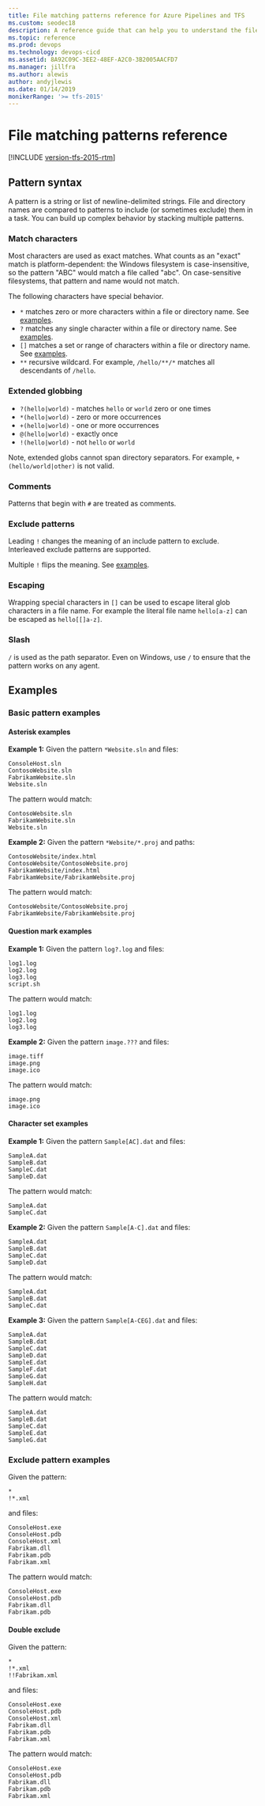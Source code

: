 ```yaml
---
title: File matching patterns reference for Azure Pipelines and TFS
ms.custom: seodec18
description: A reference guide that can help you to understand the file matching patterns for Azure Pipelines and Team Foundation Server (TFS).
ms.topic: reference
ms.prod: devops
ms.technology: devops-cicd
ms.assetid: 8A92C09C-3EE2-48EF-A2C0-3B2005AACFD7
ms.manager: jillfra
ms.author: alewis
author: andyjlewis
ms.date: 01/14/2019
monikerRange: '>= tfs-2015'
---
```


# File matching patterns reference

[!INCLUDE [version-tfs-2015-rtm](../_shared/version-tfs-2015-rtm.md)]

## Pattern syntax

A pattern is a string or list of newline-delimited strings.
File and directory names are compared to patterns to include (or sometimes exclude) them in a task.
You can build up complex behavior by stacking multiple patterns.

### Match characters

Most characters are used as exact matches.
What counts as an "exact" match is platform-dependent:
the Windows filesystem is case-insensitive, so the pattern "ABC" would match a file called "abc".
On case-sensitive filesystems, that pattern and name would not match.

The following characters have special behavior.

* `*` matches zero or more characters within a file or directory name. See <a href="#asterisk_examples">examples</a>.
* `?` matches any single character within a file or directory name. See <a href="#question_mark_examples">examples</a>.
* `[]` matches a set or range of characters within a file or directory name. See <a href="#character_set_examples">examples</a>.
* `**` recursive wildcard. For example, `/hello/**/*` matches all descendants of `/hello`.

### Extended globbing
* `?(hello|world)` - matches `hello` or `world` zero or one times
* `*(hello|world)` - zero or more occurrences
* `+(hello|world)` - one or more occurrences
* `@(hello|world)` - exactly once
* `!(hello|world)` - not `hello` or `world`

Note, extended globs cannot span directory separators. For example, `+(hello/world|other)` is not valid.

### Comments
Patterns that begin with `#` are treated as comments.

### Exclude patterns
Leading `!` changes the meaning of an include pattern to exclude. Interleaved exclude patterns are supported.

Multiple `!` flips the meaning. See <a href="#doubleexcl_examples">examples</a>.

### Escaping
Wrapping special characters in `[]` can be used to escape literal glob characters in a file name. For example the literal file name `hello[a-z]` can be escaped as `hello[[]a-z]`.

### Slash
`/` is used as the path separator.
Even on Windows, use `/` to ensure that the pattern works on any agent.

## Examples

### Basic pattern examples

<h4 id="asterisk_examples">Asterisk examples</h4>

**Example 1:** Given the pattern `*Website.sln` and files:
```
ConsoleHost.sln
ContosoWebsite.sln
FabrikamWebsite.sln
Website.sln
```
The pattern would match:
```
ContosoWebsite.sln
FabrikamWebsite.sln
Website.sln
```

**Example 2:** Given the pattern `*Website/*.proj` and paths:
```
ContosoWebsite/index.html
ContosoWebsite/ContosoWebsite.proj
FabrikamWebsite/index.html
FabrikamWebsite/FabrikamWebsite.proj
```
The pattern would match:
```
ContosoWebsite/ContosoWebsite.proj
FabrikamWebsite/FabrikamWebsite.proj
```

<h4 id="question_mark_examples">Question mark examples</h4>

**Example 1:** Given the pattern `log?.log` and files:
```
log1.log
log2.log
log3.log
script.sh
```
The pattern would match:
```
log1.log
log2.log
log3.log
```

**Example 2:** Given the pattern `image.???` and files:
```
image.tiff
image.png
image.ico
```
The pattern would match:
```
image.png
image.ico
```

<h4 id="character_set_examples">Character set examples</h4>

**Example 1:** Given the pattern `Sample[AC].dat` and files:
```
SampleA.dat
SampleB.dat
SampleC.dat
SampleD.dat
```
The pattern would match:
```
SampleA.dat
SampleC.dat
```

**Example 2:** Given the pattern `Sample[A-C].dat` and files:
```
SampleA.dat
SampleB.dat
SampleC.dat
SampleD.dat
```
The pattern would match:
```
SampleA.dat
SampleB.dat
SampleC.dat
```

**Example 3:** Given the pattern `Sample[A-CEG].dat` and files:
```
SampleA.dat
SampleB.dat
SampleC.dat
SampleD.dat
SampleE.dat
SampleF.dat
SampleG.dat
SampleH.dat
```
The pattern would match:
```
SampleA.dat
SampleB.dat
SampleC.dat
SampleE.dat
SampleG.dat
```

### Exclude pattern examples

Given the pattern:
```
*
!*.xml
```
and files:
```
ConsoleHost.exe
ConsoleHost.pdb
ConsoleHost.xml
Fabrikam.dll
Fabrikam.pdb
Fabrikam.xml
```
The pattern would match:
```
ConsoleHost.exe
ConsoleHost.pdb
Fabrikam.dll
Fabrikam.pdb
```

<h4 id="doubleexcl_examples">Double exclude</h4>

Given the pattern:
```
*
!*.xml
!!Fabrikam.xml
```
and files:
```
ConsoleHost.exe
ConsoleHost.pdb
ConsoleHost.xml
Fabrikam.dll
Fabrikam.pdb
Fabrikam.xml
```
The pattern would match:
```
ConsoleHost.exe
ConsoleHost.pdb
Fabrikam.dll
Fabrikam.pdb
Fabrikam.xml
```
